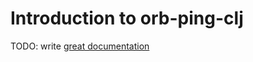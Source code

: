 # Introduction to orb-ping-clj

TODO: write [great documentation](http://jacobian.org/writing/what-to-write/)
